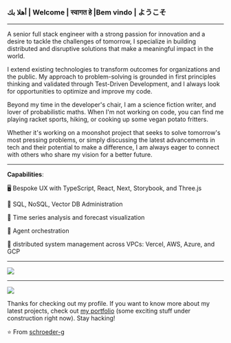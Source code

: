 
### أهلا بك | Welcome | स्वागत हे  |Bem vindo | ようこそ  


----

A senior full stack engineer with a strong passion for innovation and a desire to tackle the challenges of tomorrow, I specialize in building distributed and disruptive solutions that make a meaningful impact in the world.

I extend existing technologies to transform outcomes for organizations and the public. My approach to problem-solving is grounded in first principles thinking and validated through Test-Driven Development, and I always look for opportunities to optimize and improve my code.

Beyond my time in the developer's chair, I am a science fiction writer,  and lover of probabilistic maths. When I'm not working on code, you can find me playing racket sports, hiking, or cooking up some vegan potato fritters.

Whether it's working on a moonshot project that seeks to solve tomorrow's most pressing problems, or simply discussing the latest advancements in tech and their potential to make a difference, I am always eager to connect with others who share my vision for a better future.

-----


**Capabilities**:

🖥️ Bespoke UX with TypeScript, React, Next, Storybook, and Three.js 

💾 SQL, NoSQL, Vector DB Administration

🐼 Time series analysis and forecast visualization

🤖 Agent orchestration

🚀 distributed system management across VPCs: Vercel, AWS, Azure, and GCP 

-----

<a href="https://github.com/schroeder-g">
  <img src="https://github-readme-stats.vercel.app/api?username=schroeder-g&show_icons=true&hide_border=true" />
</a>

---

<a href="https://github.com/schroeder-g">
  <img src="https://github-readme-stats.vercel.app/api/top-langs/?username=schroeder-g&layout=compact" />
</a>


Thanks for checking out my profile. If you want to know more about my latest projects, check out [my portfolio](http://alex-g.com) (some exciting stuff under construction right now). Stay hacking!

⭐️ From [schroeder-g](https://github.com/schroeder-g)
